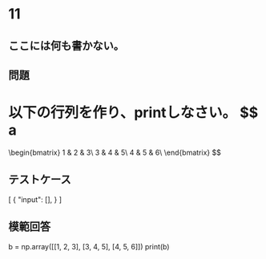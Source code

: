 # 11
ここには何も書かない。
---
## 問題
以下の行列を作り、printしなさい。
$$
a
=
\begin{bmatrix} 
1 & 2 & 3\\ 
3 & 4 & 5\\
4 & 5 & 6\\
\end{bmatrix} 
$$

## テストケース

[
  {
    "input": [],
  }
]

## 模範回答
b = np.array([[1, 2, 3], [3, 4, 5], [4, 5, 6]])
print(b)